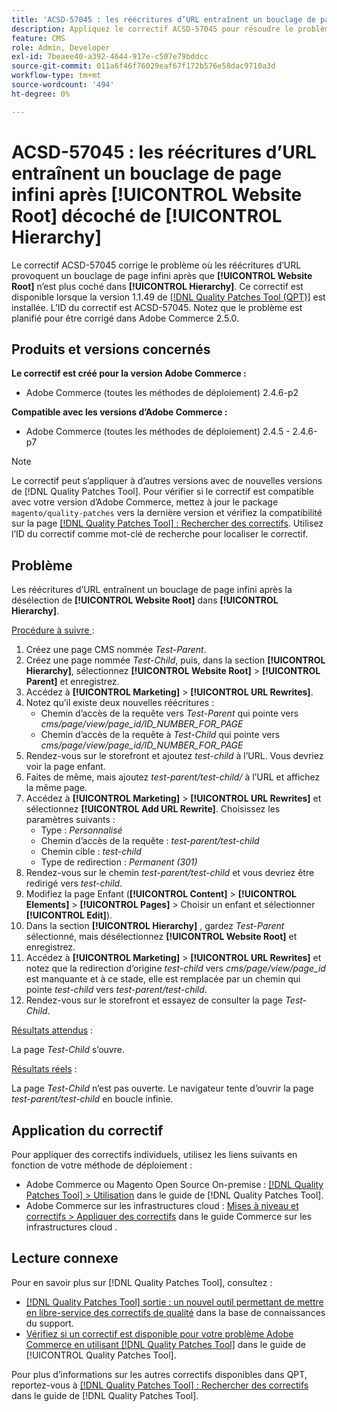 ```yaml
---
title: 'ACSD-57045 : les réécritures d’URL entraînent un bouclage de page infini après [!UICONTROL Website Root] décoché de [!UICONTROL Hierarchy]'
description: Appliquez le correctif ACSD-57045 pour résoudre le problème d’Adobe Commerce où les réécritures d’URL provoquent un bouclage de page infini après la désactivation de la [!UICONTROL Website Root] de [!UICONTROL Hierarchy].
feature: CMS
role: Admin, Developer
exl-id: 7beaee40-a392-4644-917e-c507e79bddcc
source-git-commit: 011a6f46f76029eaf67f172b576e58dac9710a3d
workflow-type: tm+mt
source-wordcount: '494'
ht-degree: 0%

---
```


# ACSD-57045 : les réécritures d’URL entraînent un bouclage de page infini après [!UICONTROL Website Root] décoché de [!UICONTROL Hierarchy]

Le correctif ACSD-57045 corrige le problème où les réécritures d’URL provoquent un bouclage de page infini après que **[!UICONTROL Website Root]** n’est plus coché dans **[!UICONTROL Hierarchy]**. Ce correctif est disponible lorsque la version 1.1.49 de [[!DNL Quality Patches Tool (QPT)]](https://experienceleague.adobe.com/fr/docs/commerce-operations/tools/quality-patches-tool/quality-patches-tool-to-self-serve-quality-patches) est installée. L’ID du correctif est ACSD-57045. Notez que le problème est planifié pour être corrigé dans Adobe Commerce 2.5.0.

## Produits et versions concernés

**Le correctif est créé pour la version Adobe Commerce :**

* Adobe Commerce (toutes les méthodes de déploiement) 2.4.6-p2

**Compatible avec les versions d’Adobe Commerce :**

* Adobe Commerce (toutes les méthodes de déploiement) 2.4.5 - 2.4.6-p7

>[!NOTE]
>
>Le correctif peut s’appliquer à d’autres versions avec de nouvelles versions de [!DNL Quality Patches Tool]. Pour vérifier si le correctif est compatible avec votre version d’Adobe Commerce, mettez à jour le package `magento/quality-patches` vers la dernière version et vérifiez la compatibilité sur la page [[!DNL Quality Patches Tool] : Rechercher des correctifs](https://experienceleague.adobe.com/tools/commerce-quality-patches/index.html?lang=fr). Utilisez l’ID du correctif comme mot-clé de recherche pour localiser le correctif.

## Problème

Les réécritures d’URL entraînent un bouclage de page infini après la désélection de **[!UICONTROL Website Root]** dans **[!UICONTROL Hierarchy]**.

<u>Procédure à suivre </u> :

1. Créez une page CMS nommée *Test-Parent*.
1. Créez une page nommée *Test-Child*, puis, dans la section **[!UICONTROL Hierarchy]**, sélectionnez **[!UICONTROL Website Root]** > **[!UICONTROL Parent]** et enregistrez.
1. Accédez à **[!UICONTROL Marketing]** > **[!UICONTROL URL Rewrites]**.
1. Notez qu’il existe deux nouvelles réécritures :
   * Chemin d’accès de la requête vers *Test-Parent* qui pointe vers *cms/page/view/page_id/ID_NUMBER_FOR_PAGE*
   * Chemin d’accès de la requête à *Test-Child* qui pointe vers *cms/page/view/page_id/ID_NUMBER_FOR_PAGE*
1. Rendez-vous sur le storefront et ajoutez *test-child* à l’URL. Vous devriez voir la page enfant.
1. Faites de même, mais ajoutez *test-parent/test-child/* à l’URL et affichez la même page.
1. Accédez à **[!UICONTROL Marketing]** > **[!UICONTROL URL Rewrites]** et sélectionnez **[!UICONTROL Add URL Rewrite]**. Choisissez les paramètres suivants :
   * Type : *Personnalisé*
   * Chemin d’accès de la requête : *test-parent/test-child*
   * Chemin cible : *test-child*
   * Type de redirection : *Permanent (301)*
1. Rendez-vous sur le chemin *test-parent/test-child* et vous devriez être redirigé vers *test-child*.
1. Modifiez la page Enfant (**[!UICONTROL Content]** > **[!UICONTROL Elements]** > **[!UICONTROL Pages]** > Choisir un enfant et sélectionner **[!UICONTROL Edit]**).
1. Dans la section **[!UICONTROL Hierarchy]** , gardez *Test-Parent* sélectionné, mais désélectionnez **[!UICONTROL Website Root]** et enregistrez.
1. Accédez à **[!UICONTROL Marketing]** > **[!UICONTROL URL Rewrites]** et notez que la redirection d’origine *test-child* vers *cms/page/view/page_id* est manquante et à ce stade, elle est remplacée par un chemin qui pointe *test-child* vers *test-parent/test-child*.
1. Rendez-vous sur le storefront et essayez de consulter la page *Test-Child*.

<u>Résultats attendus</u> :

La page *Test-Child* s’ouvre.

<u>Résultats réels</u> :

La page *Test-Child* n’est pas ouverte. Le navigateur tente d’ouvrir la page *test-parent/test-child* en boucle infinie.

## Application du correctif

Pour appliquer des correctifs individuels, utilisez les liens suivants en fonction de votre méthode de déploiement :

* Adobe Commerce ou Magento Open Source On-premise : [[!DNL Quality Patches Tool] > Utilisation](/help/tools/quality-patches-tool/usage.md) dans le guide de [!DNL Quality Patches Tool].
* Adobe Commerce sur les infrastructures cloud : [Mises à niveau et correctifs > Appliquer des correctifs](https://experienceleague.adobe.com/docs/commerce-cloud-service/user-guide/develop/upgrade/apply-patches.html?lang=fr) dans le guide Commerce sur les infrastructures cloud .

## Lecture connexe

Pour en savoir plus sur [!DNL Quality Patches Tool], consultez :

* [[!DNL Quality Patches Tool] sortie : un nouvel outil permettant de mettre en libre-service des correctifs de qualité](https://experienceleague.adobe.com/fr/docs/commerce-operations/tools/quality-patches-tool/quality-patches-tool-to-self-serve-quality-patches) dans la base de connaissances du support.
* [Vérifiez si un correctif est disponible pour votre problème Adobe Commerce en utilisant [!DNL Quality Patches Tool]](/help/tools/quality-patches-tool/patches-available-in-qpt/check-patch-for-magento-issue-with-magento-quality-patches.md) dans le guide de [!UICONTROL Quality Patches Tool].


Pour plus d’informations sur les autres correctifs disponibles dans QPT, reportez-vous à [[!DNL Quality Patches Tool] : Rechercher des correctifs](https://experienceleague.adobe.com/tools/commerce-quality-patches/index.html?lang=fr) dans le guide de [!DNL Quality Patches Tool].
